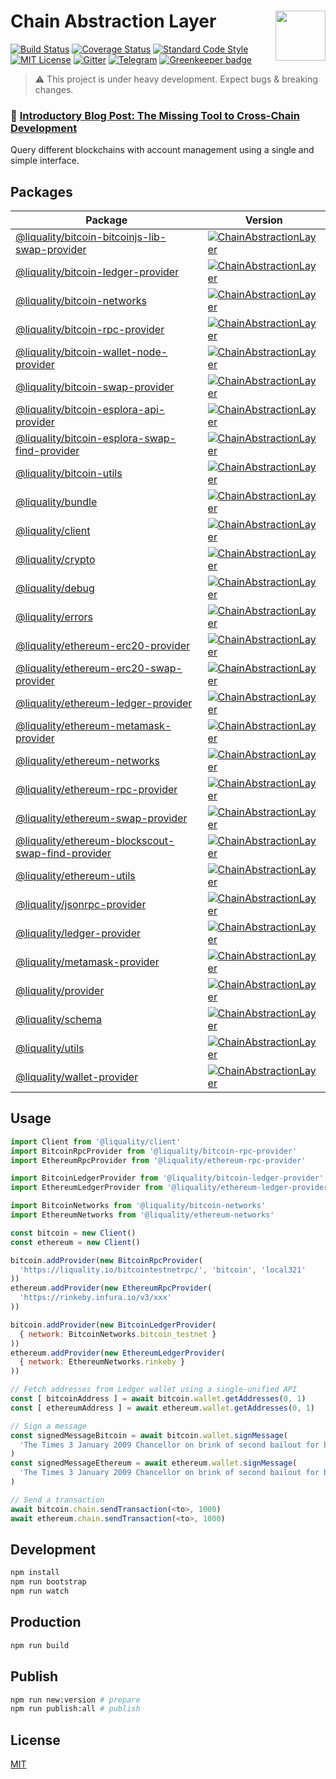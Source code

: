 # Chain Abstraction Layer <img align="right" src="https://raw.githubusercontent.com/liquality/chainabstractionlayer/master/liquality-logo.png" height="80px" />


[![Build Status](https://travis-ci.com/liquality/chainabstractionlayer.svg?branch=master)](https://travis-ci.com/liquality/chainabstractionlayer)
[![Coverage Status](https://coveralls.io/repos/github/liquality/chainabstractionlayer/badge.svg?branch=master)](https://coveralls.io/github/liquality/chainabstractionlayer?branch=master)
[![Standard Code Style](https://img.shields.io/badge/codestyle-standard-brightgreen.svg)](https://github.com/standard/standard)
[![MIT License](https://img.shields.io/badge/license-MIT-brightgreen.svg)](./LICENSE.md)
[![Gitter](https://img.shields.io/gitter/room/liquality/Lobby.svg)](https://gitter.im/liquality/Lobby?source=orgpage)
[![Telegram](https://img.shields.io/badge/chat-on%20telegram-blue.svg)](https://t.me/Liquality) [![Greenkeeper badge](https://badges.greenkeeper.io/liquality/chainabstractionlayer.svg)](https://greenkeeper.io/)

> :warning: This project is under heavy development. Expect bugs & breaking changes.

### :pencil: [Introductory Blog Post: The Missing Tool to Cross-Chain Development](https://medium.com/liquality/the-missing-tool-to-cross-chain-development-2ebfe898efa1)

Query different blockchains with account management using a single and simple interface.

## Packages

|Package|Version|
|---|---|
|[@liquality/bitcoin-bitcoinjs-lib-swap-provider](./packages/bitcoin-bitcoinjs-lib-swap-provider)|[![ChainAbstractionLayer](https://img.shields.io/npm/v/@liquality/bitcoin-bitcoinjs-lib-swap-provider.svg)](https://npmjs.com/package/@liquality/bitcoin-bitcoinjs-lib-swap-provider)|
|[@liquality/bitcoin-ledger-provider](./packages/bitcoin-ledger-provider)|[![ChainAbstractionLayer](https://img.shields.io/npm/v/@liquality/bitcoin-ledger-provider.svg)](https://npmjs.com/package/@liquality/bitcoin-ledger-provider)|
|[@liquality/bitcoin-networks](./packages/bitcoin-networks)|[![ChainAbstractionLayer](https://img.shields.io/npm/v/@liquality/bitcoin-networks.svg)](https://npmjs.com/package/@liquality/bitcoin-networks)|
|[@liquality/bitcoin-rpc-provider](./packages/bitcoin-rpc-provider)|[![ChainAbstractionLayer](https://img.shields.io/npm/v/@liquality/bitcoin-rpc-provider.svg)](https://npmjs.com/package/@liquality/bitcoin-rpc-provider)|
|[@liquality/bitcoin-wallet-node-provider](./packages/bitcoin-node-wallet-provider)|[![ChainAbstractionLayer](https://img.shields.io/npm/v/@liquality/bitcoin-node-wallet-provider.svg)](https://npmjs.com/package/@liquality/bitcoin-node-wallet-provider)|
|[@liquality/bitcoin-swap-provider](./packages/bitcoin-swap-provider)|[![ChainAbstractionLayer](https://img.shields.io/npm/v/@liquality/bitcoin-swap-provider.svg)](https://npmjs.com/package/@liquality/bitcoin-swap-provider)|
|[@liquality/bitcoin-esplora-api-provider](./packages/bitcoin-esplora-api-provider)|[![ChainAbstractionLayer](https://img.shields.io/npm/v/@liquality/bitcoin-esplora-api-provider.svg)](https://npmjs.com/package/@liquality/bitcoin-esplora-api-provider)|
|[@liquality/bitcoin-esplora-swap-find-provider](./packages/bitcoin-esplora-swap-find-provider)|[![ChainAbstractionLayer](https://img.shields.io/npm/v/@liquality/bitcoin-esplora-swap-find-provider.svg)](https://npmjs.com/package/@liquality/bitcoin-esplora-swap-find-provider)|
|[@liquality/bitcoin-utils](./packages/bitcoin-utils)|[![ChainAbstractionLayer](https://img.shields.io/npm/v/@liquality/bitcoin-utils.svg)](https://npmjs.com/package/@liquality/bitcoin-utils)|
|[@liquality/bundle](./packages/bundle)|[![ChainAbstractionLayer](https://img.shields.io/npm/v/@liquality/bundle.svg)](https://npmjs.com/package/@liquality/bundle)|
|[@liquality/client](./packages/client)|[![ChainAbstractionLayer](https://img.shields.io/npm/v/@liquality/client.svg)](https://npmjs.com/package/@liquality/client)|
|[@liquality/crypto](./packages/crypto)|[![ChainAbstractionLayer](https://img.shields.io/npm/v/@liquality/crypto.svg)](https://npmjs.com/package/@liquality/crypto)|
|[@liquality/debug](./packages/debug)|[![ChainAbstractionLayer](https://img.shields.io/npm/v/@liquality/debug.svg)](https://npmjs.com/package/@liquality/debug)|
|[@liquality/errors](./packages/errors)|[![ChainAbstractionLayer](https://img.shields.io/npm/v/@liquality/errors.svg)](https://npmjs.com/package/@liquality/errors)|
|[@liquality/ethereum-erc20-provider](./packages/ethereum-erc20-provider)|[![ChainAbstractionLayer](https://img.shields.io/npm/v/@liquality/ethereum-erc20-provider.svg)](https://npmjs.com/package/@liquality/ethereum-erc20-provider)|
|[@liquality/ethereum-erc20-swap-provider](./packages/ethereum-erc20-swap-provider)|[![ChainAbstractionLayer](https://img.shields.io/npm/v/@liquality/ethereum-erc20-swap-provider.svg)](https://npmjs.com/package/@liquality/ethereum-erc20-swap-provider)|
|[@liquality/ethereum-ledger-provider](./packages/ethereum-ledger-provider)|[![ChainAbstractionLayer](https://img.shields.io/npm/v/@liquality/ethereum-ledger-provider.svg)](https://npmjs.com/package/@liquality/ethereum-ledger-provider)|
|[@liquality/ethereum-metamask-provider](./packages/ethereum-metamask-provider)|[![ChainAbstractionLayer](https://img.shields.io/npm/v/@liquality/ethereum-metamask-provider.svg)](https://npmjs.com/package/@liquality/ethereum-metamask-provider)|
|[@liquality/ethereum-networks](./packages/ethereum-networks)|[![ChainAbstractionLayer](https://img.shields.io/npm/v/@liquality/ethereum-networks.svg)](https://npmjs.com/package/@liquality/ethereum-networks)|
|[@liquality/ethereum-rpc-provider](./packages/ethereum-rpc-provider)|[![ChainAbstractionLayer](https://img.shields.io/npm/v/@liquality/ethereum-rpc-provider.svg)](https://npmjs.com/package/@liquality/ethereum-rpc-provider)|
|[@liquality/ethereum-swap-provider](./packages/ethereum-swap-provider)|[![ChainAbstractionLayer](https://img.shields.io/npm/v/@liquality/ethereum-swap-provider.svg)](https://npmjs.com/package/@liquality/ethereum-swap-provider)|
|[@liquality/ethereum-blockscout-swap-find-provider](./packages/ethereum-blockscout-swap-find-provider)|[![ChainAbstractionLayer](https://img.shields.io/npm/v/@liquality/ethereum-blockscout-swap-find-provider.svg)](https://npmjs.com/package/@liquality/ethereum-blockscout-swap-find-provider)|
|[@liquality/ethereum-utils](./packages/ethereum-utils)|[![ChainAbstractionLayer](https://img.shields.io/npm/v/@liquality/ethereum-utils.svg)](https://npmjs.com/package/@liquality/ethereum-utils)|
|[@liquality/jsonrpc-provider](./packages/jsonrpc-provider)|[![ChainAbstractionLayer](https://img.shields.io/npm/v/@liquality/jsonrpc-provider.svg)](https://npmjs.com/package/@liquality/jsonrpc-provider)|
|[@liquality/ledger-provider](./packages/ledger-provider)|[![ChainAbstractionLayer](https://img.shields.io/npm/v/@liquality/ledger-provider.svg)](https://npmjs.com/package/@liquality/ledger-provider)|
|[@liquality/metamask-provider](./packages/metamask-provider)|[![ChainAbstractionLayer](https://img.shields.io/npm/v/@liquality/metamask-provider.svg)](https://npmjs.com/package/@liquality/metamask-provider)|
|[@liquality/provider](./packages/provider)|[![ChainAbstractionLayer](https://img.shields.io/npm/v/@liquality/provider.svg)](https://npmjs.com/package/@liquality/provider)|
|[@liquality/schema](./packages/schema)|[![ChainAbstractionLayer](https://img.shields.io/npm/v/@liquality/schema.svg)](https://npmjs.com/package/@liquality/schema)|
|[@liquality/utils](./packages/utils)|[![ChainAbstractionLayer](https://img.shields.io/npm/v/@liquality/utils.svg)](https://npmjs.com/package/@liquality/utils)|
|[@liquality/wallet-provider](./packages/wallet-provider)|[![ChainAbstractionLayer](https://img.shields.io/npm/v/@liquality/wallet-provider.svg)](https://npmjs.com/package/@liquality/wallet-provider)|


## Usage

```javascript
import Client from '@liquality/client'
import BitcoinRpcProvider from '@liquality/bitcoin-rpc-provider'
import EthereumRpcProvider from '@liquality/ethereum-rpc-provider'

import BitcoinLedgerProvider from '@liquality/bitcoin-ledger-provider'
import EthereumLedgerProvider from '@liquality/ethereum-ledger-provider'

import BitcoinNetworks from '@liquality/bitcoin-networks'
import EthereumNetworks from '@liquality/ethereum-networks'

const bitcoin = new Client()
const ethereum = new Client()

bitcoin.addProvider(new BitcoinRpcProvider(
  'https://liquality.io/bitcointestnetrpc/', 'bitcoin', 'local321'
))
ethereum.addProvider(new EthereumRpcProvider(
  'https://rinkeby.infura.io/v3/xxx'
))

bitcoin.addProvider(new BitcoinLedgerProvider(
  { network: BitcoinNetworks.bitcoin_testnet }
))
ethereum.addProvider(new EthereumLedgerProvider(
  { network: EthereumNetworks.rinkeby }
))

// Fetch addresses from Ledger wallet using a single-unified API
const [ bitcoinAddress ] = await bitcoin.wallet.getAddresses(0, 1)
const [ ethereumAddress ] = await ethereum.wallet.getAddresses(0, 1)

// Sign a message
const signedMessageBitcoin = await bitcoin.wallet.signMessage(
  'The Times 3 January 2009 Chancellor on brink of second bailout for banks', bitcoinAddress
)
const signedMessageEthereum = await ethereum.wallet.signMessage(
  'The Times 3 January 2009 Chancellor on brink of second bailout for banks', ethereumAddress
)

// Send a transaction
await bitcoin.chain.sendTransaction(<to>, 1000)
await ethereum.chain.sendTransaction(<to>, 1000)
```


## Development

```bash
npm install
npm run bootstrap
npm run watch
```


## Production

```bash
npm run build
```


## Publish

```bash
npm run new:version # prepare
npm run publish:all # publish
```


## License

[MIT](./LICENSE.md)
